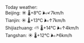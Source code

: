 Today weather:  
Beijing: ☀️   🌡️+8°C 🌬️↙7km/h  
Tianjin: ☀️   🌡️+13°C 🌬️↑7km/h  
Shijiazhuang: ⛅️  🌡️+14°C 🌬️↑4km/h  
Tangshan: ☀️   🌡️+12°C 🌬️↗6km/h  
